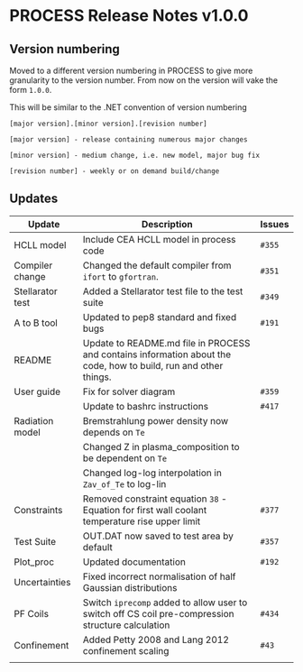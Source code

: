 # PROCESS Release Notes v1.0.0

## Version numbering

Moved to a different version numbering in PROCESS to give more granularity to the 
version number. From now on the version will vake the form `1.0.0`.

This will be similar to the .NET convention of version numbering

```
[major version].[minor version].[revision number]

[major version] - release containing numerous major changes

[minor version] - medium change, i.e. new model, major bug fix

[revision number] - weekly or on demand build/change
```

## Updates

| Update | Description | Issues |
| -------- | -------- | --------- |
| HCLL model | Include CEA HCLL model in process code | `#355` |
| Compiler change | Changed the default compiler from `ifort` to `gfortran`.| `#351` |
| Stellarator test | Added a Stellarator test file to the test suite | `#349` |
| A to B tool | Updated to pep8 standard and fixed bugs | `#191` |
| README | Update to README.md file in PROCESS and contains information about the code, how to build, run and other things. | |
| User guide | Fix for solver diagram | `#359` |
|  | Update to bashrc instructions | `#417` |
| Radiation model | Bremstrahlung power density now depends on `Te`  |  |
|  | Changed Z in plasma_composition to be dependent on `Te` |  |
|  | Changed log-log interpolation in `Zav_of_Te` to log-lin |  |
| Constraints | Removed constraint equation `38` - Equation for first wall coolant temperature rise upper limit | `#377` |
| Test Suite | OUT.DAT now saved to test area by default | `#357` |
| Plot_proc | Updated documentation | `#192` |
| Uncertainties | Fixed incorrect normalisation of half Gaussian distributions |  |
| PF Coils | Switch `iprecomp` added to allow user to switch off CS coil pre-compression structure calculation | `#434` |
| Confinement | Added Petty 2008 and Lang 2012 confinement scaling | `#43` |
|  |  |  |